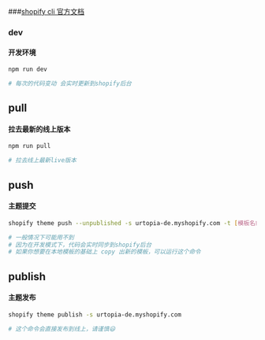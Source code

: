 ###[shopify cli 官方文档](https://shopify.dev/docs/themes/tools/cli/commands)
<br>
### dev
#### 开发环境

```sh
npm run dev

# 每次的代码变动 会实时更新到shopify后台
```

## pull
#### 拉去最新的线上版本

```sh
npm run pull

# 拉去线上最新live版本
```


## push
#### 主题提交

```sh
shopify theme push --unpublished -s urtopia-de.myshopify.com -t [模板名或者版本号]

# 一般情况下可能用不到
# 因为在开发模式下，代码会实时同步到shopify后台
# 如果你想要在本地模板的基础上 copy 出新的模板，可以运行这个命令
```


## publish
#### 主题发布

```sh
shopify theme publish -s urtopia-de.myshopify.com

# 这个命令会直接发布到线上，请谨慎😃

```
